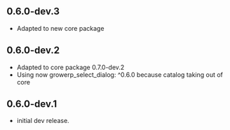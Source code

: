 ## 0.6.0-dev.3

* Adapted to new core package

## 0.6.0-dev.2

* Adapted to core package 0.7.0-dev.2
* Using now growerp_select_dialog:  ^0.6.0 because catalog taking out of core

## 0.6.0-dev.1

* initial dev release.
